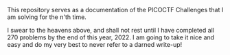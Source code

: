 This repository serves as a documentation of the PICOCTF Challenges that I am solving for the n'th time.

I swear to the heavens above, and shall not rest until I have completed all 270 problems by the end of this year, 2022. I am going to take it nice and easy 
and do my very best to never refer to a darned write-up!

